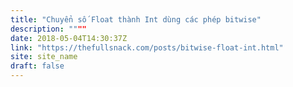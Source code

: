 ```yaml
---
title: "Chuyển số Float thành Int dùng các phép bitwise"
description: """"
date: 2018-05-04T14:30:37Z
link: "https://thefullsnack.com/posts/bitwise-float-int.html"
site: site_name
draft: false
---
```

